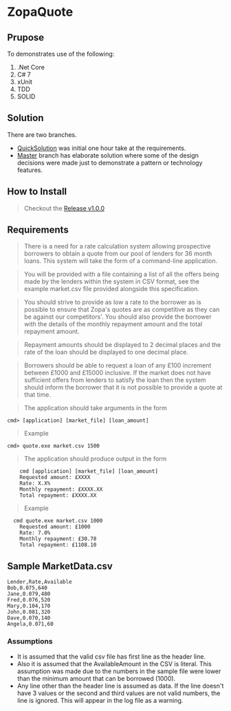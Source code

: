 # ZopaQuote

## Prupose
To demonstrates use of the following: 
1. .Net Core
2. C# 7
3. xUnit
4. TDD
5. SOLID 

## Solution
There are two branches. 
* [QuickSolution](https://github.com/indiwizsol/ZopaQuote/tree/QuickSolution) was initial one hour take at the requirements. 
* [Master](https://github.com/indiwizsol/ZopaQuote) branch has elaborate solution where some of the design decisions were made just to demonstrate a pattern or technology features. 

## How to Install
> Checkout the [Release v1.0.0](https://github.com/indiwizsol/ZopaQuote/releases/tag/v1.0.0)


## Requirements

> There is a need for a rate calculation system allowing prospective borrowers to obtain a quote from our pool of lenders for 36 month loans. This system will take the form of a command-line application.

> You will be provided with a file containing a list of all the offers being made by the lenders within the system in CSV format, see the example market.csv file provided alongside this specification.

> You should strive to provide as low a rate to the borrower as is possible to ensure that Zopa's quotes are as competitive as they can be against our competitors'. You should also provide the borrower with the details of the monthly repayment amount and the total repayment amount.

> Repayment amounts should be displayed to 2 decimal places and the rate of the loan should be displayed to one decimal place.

> Borrowers should be able to request a loan of any £100 increment between £1000 and £15000 inclusive. If the market does not have sufficient offers from lenders to satisfy the loan then the system should inform the borrower that it is not possible to provide a quote at that time.

> The application should take arguments in the form

    cmd> [application] [market_file] [loan_amount]

> Example

    cmd> quote.exe market.csv 1500

>The application should produce output in the form
```
    cmd [application] [market_file] [loan_amount]
    Requested amount: £XXXX
    Rate: X.X%
    Monthly repayment: £XXXX.XX
    Total repayment: £XXXX.XX
```
>Example
```
  cmd quote.exe market.csv 1000
	Requested amount: £1000
	Rate: 7.0%
	Monthly repayment: £30.78
	Total repayment: £1108.10
 ```
 
 ## Sample MarketData.csv
```
Lender,Rate,Available
Bob,0.075,640
Jane,0.079,480
Fred,0.076,520
Mary,0.104,170
John,0.081,320
Dave,0.070,140
Angela,0.071,60
```

### Assumptions
* It is assumed that the valid csv file has first line as the header line. 
* Also it is assumed that the AvailableAmount in the CSV is literal. This assumption was made due to the numbers in the sample file were lower than the minimum amount that can be borrowed (1000).
* Any line other than the header line is assumed as data. If the line doesn't have 3 values or the second and third values are not valid numbers, the line is ignored. This will appear in the log file as a warning.



